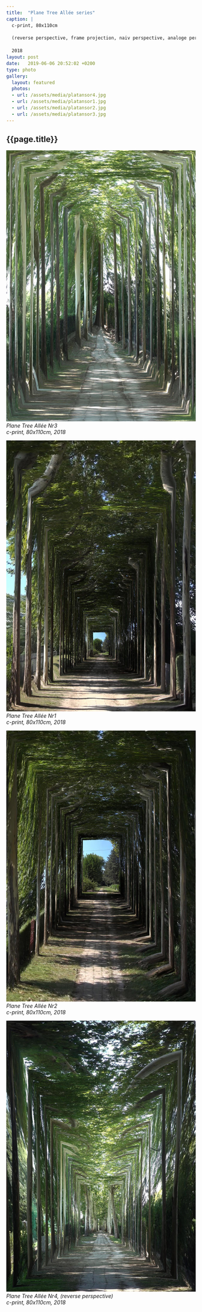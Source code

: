 ```yaml
---
title:  "Plane Tree Allée series"
caption: |
  c-print, 80x110cm

  (reverse perspective, frame projection, naiv perspective, analoge perspective simulation)

  2018
layout: post
date:   2019-06-06 20:52:02 +0200
type: photo
gallery:
  layout: featured
  photos:
  - url: /assets/media/platansor4.jpg
  - url: /assets/media/platansor1.jpg
  - url: /assets/media/platansor2.jpg
  - url: /assets/media/platansor3.jpg
---
```


## {{page.title}}


![](/assets/media/platansor1.jpg)
_Plane Tree Allée Nr3  
c-print, 80x110cm, 2018_

![](/assets/media/platansor2.jpg)
_Plane Tree Allée Nr1  
c-print, 80x110cm, 2018_

![](/assets/media/platansor3.jpg)
_Plane Tree Allée Nr2  
c-print, 80x110cm, 2018_

![](/assets/media/platansor4.jpg)
_Plane Tree Allée Nr4, (reverse perspective)  
c-print, 80x110cm, 2018_